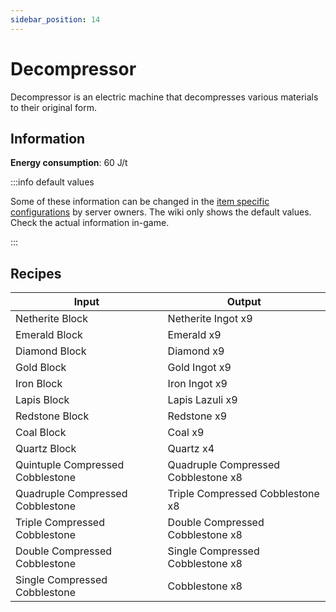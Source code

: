 ```yaml
---
sidebar_position: 14
---
```


# Decompressor

Decompressor is an electric machine that decompresses various materials to their original form.

## Information

**Energy consumption**: 60 J/t

:::info default values

Some of these information can be changed in the [item specific configurations](/infinity-expansion-2/config/items) by server owners. The wiki only shows the default values. Check the actual information in-game.

:::

## Recipes

| Input | Output |
| ----- | ------ |
| Netherite Block | Netherite Ingot x9 |
| Emerald Block | Emerald x9 |
| Diamond Block | Diamond x9 |
| Gold Block | Gold Ingot x9 |
| Iron Block | Iron Ingot x9 |
| Lapis Block | Lapis Lazuli x9 |
| Redstone Block | Redstone x9 |
| Coal Block | Coal x9 |
| Quartz Block | Quartz x4 |
| Quintuple Compressed Cobblestone | Quadruple Compressed Cobblestone x8 |
| Quadruple Compressed Cobblestone | Triple Compressed Cobblestone x8 |
| Triple Compressed Cobblestone | Double Compressed Cobblestone x8 |
| Double Compressed Cobblestone | Single Compressed Cobblestone x8 |
| Single Compressed Cobblestone | Cobblestone x8 |

